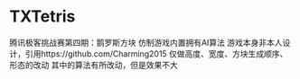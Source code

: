 # TXTetris
腾讯极客挑战赛第四期：鹅罗斯方块 仿制游戏内置拥有AI算法
游戏本身非本人设计，引用https://github.com/Charming2015
仅做高度、宽度、方块生成顺序、形态的改动
其中的算法有所改动，但是效果不大
